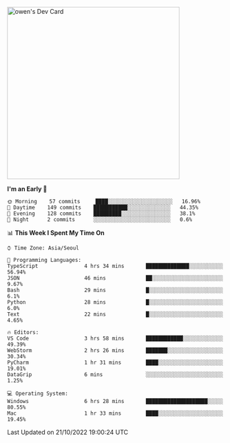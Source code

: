 <a href="https://app.daily.dev/owen_9066"><img src="https://api.daily.dev/devcards/51e5c69f10114f2abe0ae390c27b0828.png?r=hyb" width="400" alt="owen's Dev Card"/></a>

 
 <!--START_SECTION:waka-->
**I'm an Early 🐤** 

```text
🌞 Morning    57 commits     ████░░░░░░░░░░░░░░░░░░░░░   16.96% 
🌆 Daytime    149 commits    ███████████░░░░░░░░░░░░░░   44.35% 
🌃 Evening    128 commits    █████████░░░░░░░░░░░░░░░░   38.1% 
🌙 Night      2 commits      ░░░░░░░░░░░░░░░░░░░░░░░░░   0.6%

```


📊 **This Week I Spent My Time On** 

```text
⌚︎ Time Zone: Asia/Seoul

💬 Programming Languages: 
TypeScript               4 hrs 34 mins       ██████████████░░░░░░░░░░░   56.94% 
JSON                     46 mins             ██░░░░░░░░░░░░░░░░░░░░░░░   9.67% 
Bash                     29 mins             █░░░░░░░░░░░░░░░░░░░░░░░░   6.1% 
Python                   28 mins             █░░░░░░░░░░░░░░░░░░░░░░░░   6.0% 
Text                     22 mins             █░░░░░░░░░░░░░░░░░░░░░░░░   4.65%

🔥 Editors: 
VS Code                  3 hrs 58 mins       ████████████░░░░░░░░░░░░░   49.39% 
WebStorm                 2 hrs 26 mins       ███████░░░░░░░░░░░░░░░░░░   30.34% 
PyCharm                  1 hr 31 mins        ████░░░░░░░░░░░░░░░░░░░░░   19.01% 
DataGrip                 6 mins              ░░░░░░░░░░░░░░░░░░░░░░░░░   1.25%

💻 Operating System: 
Windows                  6 hrs 28 mins       ████████████████████░░░░░   80.55% 
Mac                      1 hr 33 mins        ████░░░░░░░░░░░░░░░░░░░░░   19.45%

```


 Last Updated on 21/10/2022 19:00:24 UTC
<!--END_SECTION:waka-->
